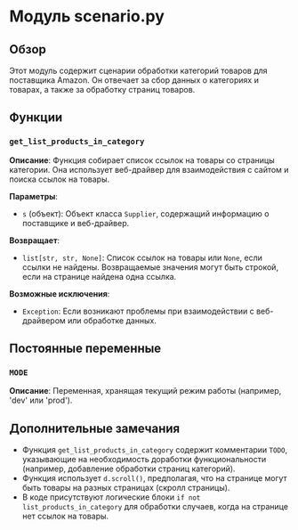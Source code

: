 # Модуль scenario.py

## Обзор

Этот модуль содержит сценарии обработки категорий товаров для поставщика Amazon. Он отвечает за сбор данных о категориях и товарах, а также за обработку страниц товаров.

## Функции

### `get_list_products_in_category`

**Описание**: Функция собирает список ссылок на товары со страницы категории. Она использует веб-драйвер для взаимодействия с сайтом и поиска ссылок на товары.

**Параметры**:

- `s` (объект): Объект класса `Supplier`, содержащий информацию о поставщике и веб-драйвер.

**Возвращает**:

- `list[str, str, None]`: Список ссылок на товары или `None`, если ссылки не найдены. Возвращаемые значения могут быть строкой, если на странице найдена одна ссылка.

**Возможные исключения**:

- `Exception`: Если возникают проблемы при взаимодействии с веб-драйвером или обработке данных.


## Постоянные переменные

### `MODE`

**Описание**: Переменная, хранящая текущий режим работы (например, 'dev' или 'prod').


## Дополнительные замечания

- Функция `get_list_products_in_category` содержит комментарии `TODO`, указывающие на необходимость доработки функциональности (например, добавление обработки страниц категорий).
-  Функция использует `d.scroll()`, предполагая, что на странице могут быть товары на разных страницах (скролл страницы).
- В коде присутствуют логические блоки `if not list_products_in_category` для обработки случаев, когда на странице нет ссылок на товары.

```